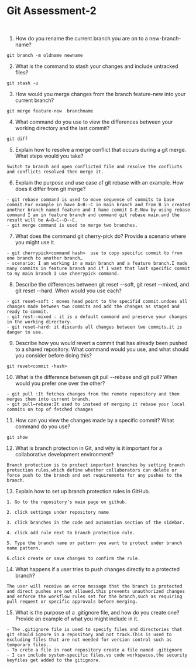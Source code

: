 
#                       Git Assessment-2 
 
1. How do you rename the current branch you are on to a new-branch-name? 
```
git branch -m oldname newname
```
2. What is the command to stash your changes and include untracked files?
```
git stash -u 
```
3. How would you merge changes from the branch feature-new into your current branch?
```
git merge feature-new  branchname
```
4. What command do you use to view the differences between your working directory and the last commit? 
```
git diff
```
5. Explain how to resolve a merge conflict that occurs during a git merge. What steps would you take? 
```
Switch to branch and open conflicted file and resolve the conflicts and conflicts resolved then merge it.
```
6. Explain the purpose and use case of git rebase with an example. How does it differ from git merge? 
```
- git rebase command is used to move sequence of commits to base commit.For example in have A—B--C in main branch and from B in created another branch named feature and I hane commit D—E.Now by using rebase command I am in feature branch and command git rebase main.and the result will be A—B—C--D--E.
- git merge command is used to merge two branches.
```  
7. What does the command git cherry-pick <commit hash> do? Provide a scenario where you might use it.
```
- git cherrypick<command hash>  use to copy specific commit to from one branch to another branch…
- scenario: I am working in a main branch and a feature branch.I made many commits in feature branch and if I want that last specific commit to my main branch I use cheerypick command.
```
8. Describe the differences between git reset --soft, git reset --mixed, and git reset --hard. When would you use each?
```
- git reset—soft : moves head point to the specifid commit.undoes all changes made between two commits and add the changes as staged and ready to commit.
- git rest--mixed : it is a default command and preserve your changes in the working directory.
- git reset—hard: it discards all changes between two commits.it is danger to use.
```
9. Describe how you would revert a commit that has already been pushed to a shared repository. What command would you use, and what should you consider before doing this? 
```
git revet<commit -hash>
```
10. What is the difference between git pull --rebase and git pull? When would you prefer one over the other? 
```
- git pull :It fetches changes from the remote repository and then merges them into current branch.
- git pull—rebase:It used to insteed of merging it rebase your local commits on top of fetched changes
```
11. How can you view the changes made by a specific commit? What command do you use?
```
git show 
```
12. What is branch protection in Git, and why is it important for a collaborative development environment? 
```
Branch protection is to protect important branches by setting branch protection rules,which define whether collaborators can delete or force push to the branch and set requirements for any pushes to the branch.
```  
13. Explain how to set up branch protection rules in GitHub.
```
1. Go to the repository’s main page on github.

2. click settings under repository name

3. click branches in the code and automation section of the sidebar.

4. click add rule next to branch protection rule.
   
5. Type the branch name or pattern you want to protect under branch name pattern.

6.click create or save changes to confirm the rule.  
```
14. What happens if a user tries to push changes directly to a protected branch? 
```
The user will receive an erroe message that the branch is protected and direct pushes are not allowed.this prevents unauthorized changes and enforce the workflow rules set for the branch,such as requiring pull request or specific approvals before merging.
```
15. What is the purpose of a .gitignore file, and how do you create one? Provide an example of what you might include in it.
```
- The .gitignore file is used to specify files and directories that git should ignore in a repository and not track.This is used to excluding files that are not needed for version control such as temporary files..
- To crete a file in root repository create a file named .gitignore
- I can include system-specific files,vs code workspaces,the security keyfiles get added to the gitignore.
```
